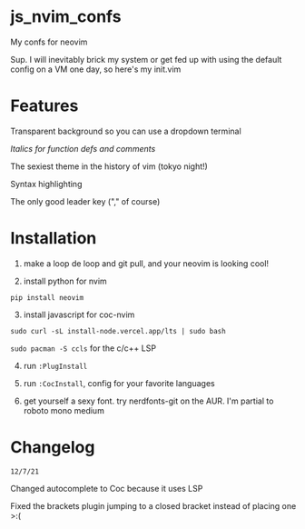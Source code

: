 # js_nvim_confs
My confs for neovim


Sup. I will inevitably brick my system or get fed up with using the default
config on a VM one day, so here's my init.vim

# Features
Transparent background so you can use a dropdown terminal

<i>Italics for function defs and comments</i>

The sexiest theme in the history of vim (tokyo night!)

Syntax highlighting

The only good leader key ("," of course)

# Installation

1. make a loop de loop and git pull, and your neovim is looking cool!

2. install python for nvim

```pip install neovim```

3. install javascript for coc-nvim

```sudo curl -sL install-node.vercel.app/lts | sudo bash```

```sudo pacman -S ccls``` for the c/c++ LSP

4. run ```:PlugInstall```

5. run ```:CocInstall```, config for your favorite languages

6. get yourself a sexy font. try nerdfonts-git on the AUR. I'm partial to roboto mono medium

# Changelog

```12/7/21```

Changed autocomplete to Coc because it uses LSP

Fixed the brackets plugin jumping to a closed bracket instead of placing one >:(
